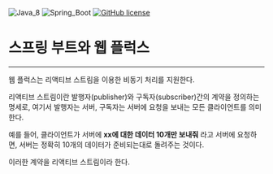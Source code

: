 ![Java_8](https://img.shields.io/badge/java-8-red?logo=java)
![Spring_Boot](https://img.shields.io/badge/Spring_Boot-v2.6.2-green.svg?logo=spring)
[![GitHub license](https://img.shields.io/github/license/TEAM-ARK/sprout-backend)](https://github.com/TEAM-ARK/sprout-backend)

# 스프링 부트와 웹 플럭스

---

웹 플럭스는 리액티브 스트림을 이용한 비동기 처리를 지원한다.

리액티브 스트림이란 발행자(publisher)와 구독자(subscriber)간의 계약을 정의하는 명세로, 여기서 발행자는 서버, 구독자는 서버에 요청을 보내는 모든 클라이언트를 의미한다.

예를 들어, 클라이언트가 서버에 **xx에 대한 데이터 10개만 보내줘** 라고 서버에 요청하면, 서버는 정확히 10개의 데이터가 준비되는대로 돌려주는 것이다.

이러한 계약을 리액티브 스트림이라 한다.
